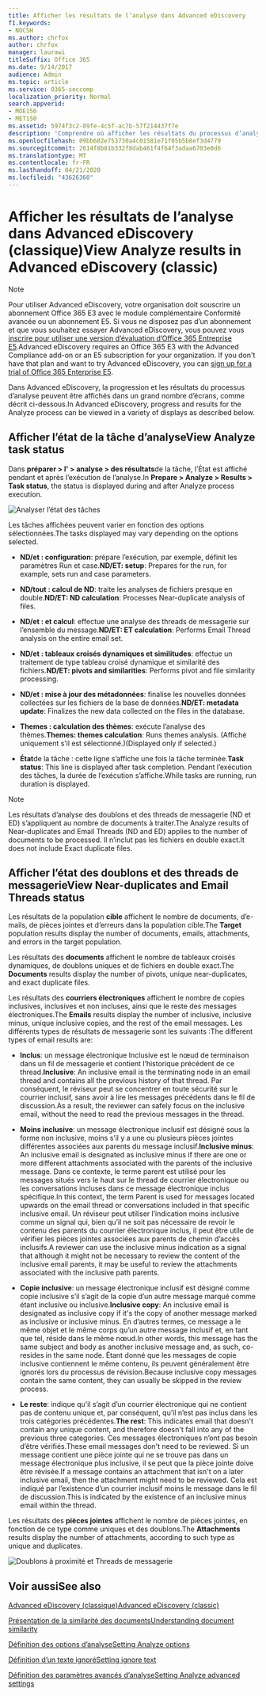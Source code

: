 ```yaml
---
title: Afficher les résultats de l’analyse dans Advanced eDiscovery
f1.keywords:
- NOCSH
ms.author: chrfox
author: chrfox
manager: laurawi
titleSuffix: Office 365
ms.date: 9/14/2017
audience: Admin
ms.topic: article
ms.service: O365-seccomp
localization_priority: Normal
search.appverid:
- MOE150
- MET150
ms.assetid: 5974f3c2-89fe-4c5f-ac7b-57f214437f7e
description: 'Comprendre où afficher les résultats du processus d’analyse dans Advanced eDiscovery, y compris les définitions des options de tâche affichées.  '
ms.openlocfilehash: 09bb682e753730a4c01581e71f05b5b8ef3d4779
ms.sourcegitcommit: 2614f8b81b332f8dab461f4f64f3adaa6703e0d6
ms.translationtype: MT
ms.contentlocale: fr-FR
ms.lasthandoff: 04/21/2020
ms.locfileid: "43626360"
---
```

# <a name="view-analyze-results-in-advanced-ediscovery-classic"></a><span data-ttu-id="76cf6-103">Afficher les résultats de l’analyse dans Advanced eDiscovery (classique)</span><span class="sxs-lookup"><span data-stu-id="76cf6-103">View Analyze results in Advanced eDiscovery (classic)</span></span>

> [!NOTE]
> <span data-ttu-id="76cf6-p101">Pour utiliser Advanced eDiscovery, votre organisation doit souscrire un abonnement Office 365 E3 avec le module complémentaire Conformité avancée ou un abonnement E5. Si vous ne disposez pas d’un abonnement et que vous souhaitez essayer Advanced eDiscovery, vous pouvez vous [inscrire pour utiliser une version d’évaluation d’Office 365 Entreprise E5](https://go.microsoft.com/fwlink/p/?LinkID=698279).</span><span class="sxs-lookup"><span data-stu-id="76cf6-p101">Advanced eDiscovery requires an Office 365 E3 with the Advanced Compliance add-on or an E5 subscription for your organization. If you don't have that plan and want to try Advanced eDiscovery, you can [sign up for a trial of Office 365 Enterprise E5](https://go.microsoft.com/fwlink/p/?LinkID=698279).</span></span> 
  
<span data-ttu-id="76cf6-106">Dans Advanced eDiscovery, la progression et les résultats du processus d’analyse peuvent être affichés dans un grand nombre d’écrans, comme décrit ci-dessous.</span><span class="sxs-lookup"><span data-stu-id="76cf6-106">In Advanced eDiscovery, progress and results for the Analyze process can be viewed in a variety of displays as described below.</span></span>
  
## <a name="view-analyze-task-status"></a><span data-ttu-id="76cf6-107">Afficher l’état de la tâche d’analyse</span><span class="sxs-lookup"><span data-stu-id="76cf6-107">View Analyze task status</span></span>

<span data-ttu-id="76cf6-108">Dans **préparer \> l' \> analyse \> des résultats**de la tâche, l’État est affiché pendant et après l’exécution de l’analyse.</span><span class="sxs-lookup"><span data-stu-id="76cf6-108">In **Prepare \> Analyze \> Results \> Task status**, the status is displayed during and after Analyze process execution.</span></span> 
  
![Analyser l’état des tâches](../media/d0372978-ce08-4f4e-a1fc-aa918ae44364.png)
  
<span data-ttu-id="76cf6-110">Les tâches affichées peuvent varier en fonction des options sélectionnées.</span><span class="sxs-lookup"><span data-stu-id="76cf6-110">The tasks displayed may vary depending on the options selected.</span></span> 
  
- <span data-ttu-id="76cf6-111">**ND/et : configuration**: prépare l’exécution, par exemple, définit les paramètres Run et case.</span><span class="sxs-lookup"><span data-stu-id="76cf6-111">**ND/ET: setup**: Prepares for the run, for example, sets run and case parameters.</span></span>
    
- <span data-ttu-id="76cf6-112">**ND/tout : calcul de ND**: traite les analyses de fichiers presque en double.</span><span class="sxs-lookup"><span data-stu-id="76cf6-112">**ND/ET: ND calculation**: Processes Near-duplicate analysis of files.</span></span>
    
- <span data-ttu-id="76cf6-113">**ND/et : et calcul**: effectue une analyse des threads de messagerie sur l’ensemble du message.</span><span class="sxs-lookup"><span data-stu-id="76cf6-113">**ND/ET: ET calculation**: Performs Email Thread analysis on the entire email set.</span></span>
    
- <span data-ttu-id="76cf6-114">**ND/et : tableaux croisés dynamiques et similitudes**: effectue un traitement de type tableau croisé dynamique et similarité des fichiers.</span><span class="sxs-lookup"><span data-stu-id="76cf6-114">**ND/ET: pivots and similarities**: Performs pivot and file similarity processing.</span></span>
    
- <span data-ttu-id="76cf6-115">**ND/et : mise à jour des métadonnées**: finalise les nouvelles données collectées sur les fichiers de la base de données.</span><span class="sxs-lookup"><span data-stu-id="76cf6-115">**ND/ET: metadata update**: Finalizes the new data collected on the files in the database.</span></span>
    
- <span data-ttu-id="76cf6-116">**Themes : calculation des thèmes**: exécute l’analyse des thèmes.</span><span class="sxs-lookup"><span data-stu-id="76cf6-116">**Themes: themes calculation**: Runs themes analysis.</span></span> <span data-ttu-id="76cf6-117">(Affiché uniquement s’il est sélectionné.)</span><span class="sxs-lookup"><span data-stu-id="76cf6-117">(Displayed only if selected.)</span></span>
    
- <span data-ttu-id="76cf6-118">**État**de la tâche : cette ligne s’affiche une fois la tâche terminée.</span><span class="sxs-lookup"><span data-stu-id="76cf6-118">**Task status**: This line is displayed after task completion.</span></span> <span data-ttu-id="76cf6-119">Pendant l’exécution des tâches, la durée de l’exécution s’affiche.</span><span class="sxs-lookup"><span data-stu-id="76cf6-119">While tasks are running, run duration is displayed.</span></span>
    
> [!NOTE]
> <span data-ttu-id="76cf6-120">Les résultats d’analyse des doublons et des threads de messagerie (ND et ED) s’appliquent au nombre de documents à traiter.</span><span class="sxs-lookup"><span data-stu-id="76cf6-120">The Analyze results of Near-duplicates and Email Threads (ND and ED) applies to the number of documents to be processed.</span></span> <span data-ttu-id="76cf6-121">Il n’inclut pas les fichiers en double exact.</span><span class="sxs-lookup"><span data-stu-id="76cf6-121">It does not include Exact duplicate files.</span></span> 
  
## <a name="view-near-duplicates-and-email-threads-status"></a><span data-ttu-id="76cf6-122">Afficher l’état des doublons et des threads de messagerie</span><span class="sxs-lookup"><span data-stu-id="76cf6-122">View Near-duplicates and Email Threads status</span></span>

<span data-ttu-id="76cf6-123">Les résultats de la population **cible** affichent le nombre de documents, d’e-mails, de pièces jointes et d’erreurs dans la population cible.</span><span class="sxs-lookup"><span data-stu-id="76cf6-123">The **Target** population results display the number of documents, emails, attachments, and errors in the target population.</span></span> 
  
<span data-ttu-id="76cf6-124">Les résultats des **documents** affichent le nombre de tableaux croisés dynamiques, de doublons uniques et de fichiers en double exact.</span><span class="sxs-lookup"><span data-stu-id="76cf6-124">The **Documents** results display the number of pivots, unique near-duplicates, and exact duplicate files.</span></span> 
  
<span data-ttu-id="76cf6-125">Les résultats des **courriers électroniques** affichent le nombre de copies inclusives, inclusives et non incluses, ainsi que le reste des messages électroniques.</span><span class="sxs-lookup"><span data-stu-id="76cf6-125">The **Emails** results display the number of inclusive, inclusive minus, unique inclusive copies, and the rest of the email messages.</span></span> <span data-ttu-id="76cf6-126">Les différents types de résultats de messagerie sont les suivants :</span><span class="sxs-lookup"><span data-stu-id="76cf6-126">The different types of email results are:</span></span> 
  
- <span data-ttu-id="76cf6-127">**Inclus**: un message électronique Inclusive est le nœud de terminaison dans un fil de messagerie et contient l’historique précédent de ce thread.</span><span class="sxs-lookup"><span data-stu-id="76cf6-127">**Inclusive**: An inclusive email is the terminating node in an email thread and contains all the previous history of that thread.</span></span> <span data-ttu-id="76cf6-128">Par conséquent, le réviseur peut se concentrer en toute sécurité sur le courrier inclusif, sans avoir à lire les messages précédents dans le fil de discussion.</span><span class="sxs-lookup"><span data-stu-id="76cf6-128">As a result, the reviewer can safely focus on the inclusive email, without the need to read the previous messages in the thread.</span></span> 
    
- <span data-ttu-id="76cf6-129">**Moins inclusive**: un message électronique inclusif est désigné sous la forme non inclusive, moins s’il y a une ou plusieurs pièces jointes différentes associées aux parents du message inclusif.</span><span class="sxs-lookup"><span data-stu-id="76cf6-129">**Inclusive minus**: An inclusive email is designated as inclusive minus if there are one or more different attachments associated with the parents of the inclusive message.</span></span> <span data-ttu-id="76cf6-130">Dans ce contexte, le terme parent est utilisé pour les messages situés vers le haut sur le thread de courrier électronique ou les conversations incluses dans ce message électronique inclus spécifique.</span><span class="sxs-lookup"><span data-stu-id="76cf6-130">In this context, the term Parent is used for messages located upwards on the email thread or conversations included in that specific inclusive email.</span></span> <span data-ttu-id="76cf6-131">Un réviseur peut utiliser l’indication moins inclusive comme un signal qui, bien qu’il ne soit pas nécessaire de revoir le contenu des parents du courrier électronique inclus, il peut être utile de vérifier les pièces jointes associées aux parents de chemin d’accès inclusifs.</span><span class="sxs-lookup"><span data-stu-id="76cf6-131">A reviewer can use the inclusive minus indication as a signal that although it might not be necessary to review the content of the inclusive email parents, it may be useful to review the attachments associated with the inclusive path parents.</span></span> 
    
- <span data-ttu-id="76cf6-132">**Copie inclusive**: un message électronique inclusif est désigné comme copie inclusive s’il s’agit de la copie d’un autre message marqué comme étant inclusive ou inclusive.</span><span class="sxs-lookup"><span data-stu-id="76cf6-132">**Inclusive copy**: An inclusive email is designated as inclusive copy if it's the copy of another message marked as inclusive or inclusive minus.</span></span> <span data-ttu-id="76cf6-133">En d’autres termes, ce message a le même objet et le même corps qu’un autre message inclusif et, en tant que tel, réside dans le même nœud.</span><span class="sxs-lookup"><span data-stu-id="76cf6-133">In other words, this message has the same subject and body as another inclusive message and, as such, co-resides in the same node.</span></span> <span data-ttu-id="76cf6-134">Étant donné que les messages de copie inclusive contiennent le même contenu, ils peuvent généralement être ignorés lors du processus de révision.</span><span class="sxs-lookup"><span data-stu-id="76cf6-134">Because inclusive copy messages contain the same content, they can usually be skipped in the review process.</span></span> 
    
- <span data-ttu-id="76cf6-135">**Le reste**: indique qu’il s’agit d’un courrier électronique qui ne contient pas de contenu unique et, par conséquent, qu’il n’est pas inclus dans les trois catégories précédentes.</span><span class="sxs-lookup"><span data-stu-id="76cf6-135">**The rest**: This indicates email that doesn't contain any unique content, and therefore doesn't fall into any of the previous three categories.</span></span> <span data-ttu-id="76cf6-136">Ces messages électroniques n’ont pas besoin d’être vérifiés.</span><span class="sxs-lookup"><span data-stu-id="76cf6-136">These email messages don't need to be reviewed.</span></span> <span data-ttu-id="76cf6-137">Si un message contient une pièce jointe qui ne se trouve pas dans un message électronique plus inclusive, il se peut que la pièce jointe doive être révisée.</span><span class="sxs-lookup"><span data-stu-id="76cf6-137">If a message contains an attachment that isn't on a later inclusive email, then the attachment might need to be reviewed.</span></span> <span data-ttu-id="76cf6-138">Cela est indiqué par l’existence d’un courrier inclusif moins le message dans le fil de discussion.</span><span class="sxs-lookup"><span data-stu-id="76cf6-138">This is indicated by the existence of an inclusive minus email within the thread.</span></span>
    
<span data-ttu-id="76cf6-139">Les résultats des **pièces jointes** affichent le nombre de pièces jointes, en fonction de ce type comme uniques et des doublons.</span><span class="sxs-lookup"><span data-stu-id="76cf6-139">The **Attachments** results display the number of attachments, according to such type as unique and duplicates.</span></span> 
  
![Doublons à proximité et Threads de messagerie](../media/54491303-0ee3-4739-b42e-d1ee486842fd.png)
  
## <a name="see-also"></a><span data-ttu-id="76cf6-141">Voir aussi</span><span class="sxs-lookup"><span data-stu-id="76cf6-141">See also</span></span>

[<span data-ttu-id="76cf6-142">Advanced eDiscovery (classique)</span><span class="sxs-lookup"><span data-stu-id="76cf6-142">Advanced eDiscovery (classic)</span></span>](office-365-advanced-ediscovery.md)
  
[<span data-ttu-id="76cf6-143">Présentation de la similarité des documents</span><span class="sxs-lookup"><span data-stu-id="76cf6-143">Understanding document similarity</span></span>](understand-document-similarity-in-advanced-ediscovery.md)
  
[<span data-ttu-id="76cf6-144">Définition des options d’analyse</span><span class="sxs-lookup"><span data-stu-id="76cf6-144">Setting Analyze options</span></span>](set-analyze-options-in-advanced-ediscovery.md)
  
[<span data-ttu-id="76cf6-145">Définition d’un texte ignoré</span><span class="sxs-lookup"><span data-stu-id="76cf6-145">Setting ignore text</span></span>](set-ignore-text-in-advanced-ediscovery.md)
  
[<span data-ttu-id="76cf6-146">Définition des paramètres avancés d’analyse</span><span class="sxs-lookup"><span data-stu-id="76cf6-146">Setting Analyze advanced settings</span></span>](view-analyze-results-in-advanced-ediscovery.md)

